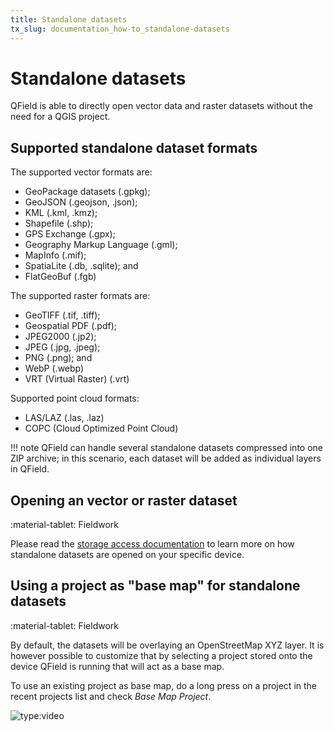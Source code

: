 ```yaml
---
title: Standalone datasets
tx_slug: documentation_how-to_standalone-datasets
---
```


# Standalone datasets

QField is able to directly open vector data and raster datasets without the need for a QGIS project.

## Supported standalone dataset formats

The supported vector formats are:

- GeoPackage datasets (.gpkg);
- GeoJSON (.geojson, .json);
- KML (.kml, .kmz);
- Shapefile (.shp);
- GPS Exchange (.gpx);
- Geography Markup Language (.gml);
- MapInfo (.mif);
- SpatiaLite (.db, .sqlite); and
- FlatGeoBuf (.fgb)

The supported raster formats are:

- GeoTIFF (.tif, .tiff);
- Geospatial PDF (.pdf);
- JPEG2000 (.jp2);
- JPEG (.jpg, .jpeg);
- PNG (.png); and
- WebP (.webp)
- VRT (Virtual Raster) (.vrt)

Supported point cloud formats:

- LAS/LAZ (.las, .laz)
- COPC (Cloud Optimized Point Cloud)

!!! note
    QField can handle several standalone datasets compressed into one ZIP archive; in this scenario, each dataset will be added as individual layers in QField.

## Opening an vector or raster dataset
:material-tablet: Fieldwork

Please read the [storage access documentation](../get-started/storage.md) to learn more on how standalone datasets are opened on your specific device.

## Using a project as "base map" for standalone datasets
:material-tablet: Fieldwork

By default, the datasets will be overlaying an OpenStreetMap XYZ layer. It is however possible to customize that by selecting a project stored onto the device QField is running that will act as a base map.

To use an existing project as base map, do a long press on a project in the recent projects list and check *Base Map Project*.

![type:video](https://player.vimeo.com/video/604849182)<!-- markdown-link-check-disable-line -->
